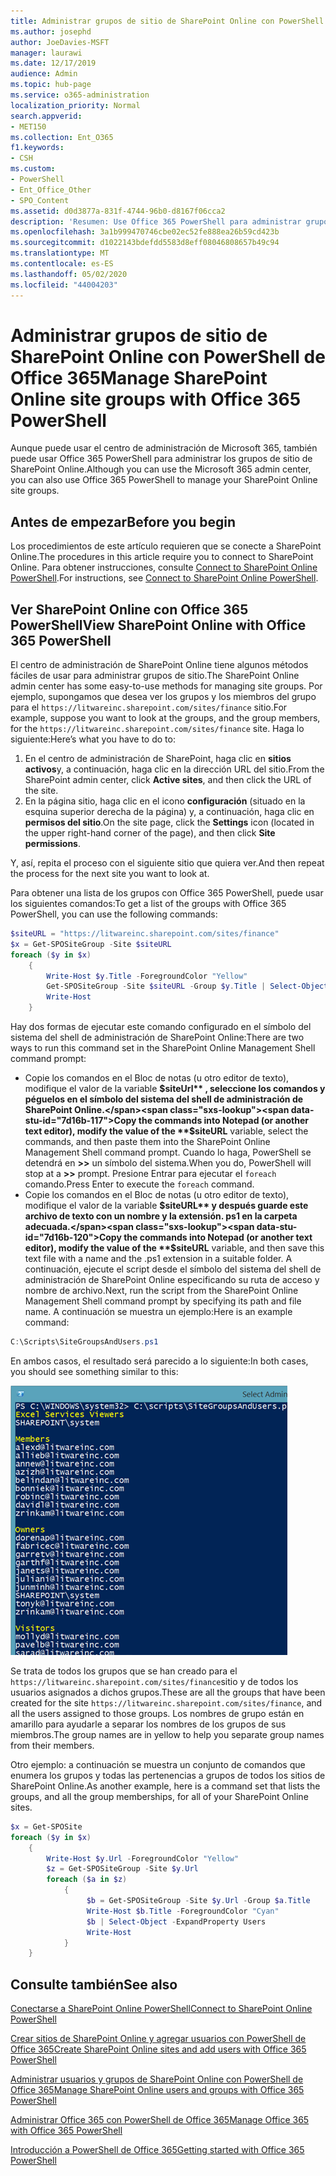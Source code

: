 ```yaml
---
title: Administrar grupos de sitio de SharePoint Online con PowerShell de Office 365
ms.author: josephd
author: JoeDavies-MSFT
manager: laurawi
ms.date: 12/17/2019
audience: Admin
ms.topic: hub-page
ms.service: o365-administration
localization_priority: Normal
search.appverid:
- MET150
ms.collection: Ent_O365
f1.keywords:
- CSH
ms.custom:
- PowerShell
- Ent_Office_Other
- SPO_Content
ms.assetid: d0d3877a-831f-4744-96b0-d8167f06cca2
description: 'Resumen: Use Office 365 PowerShell para administrar grupos de sitio de SharePoint Online.'
ms.openlocfilehash: 3a1b999470746cbe02ec52fe888ea26b59cd423b
ms.sourcegitcommit: d1022143bdefdd5583d8eff08046808657b49c94
ms.translationtype: MT
ms.contentlocale: es-ES
ms.lasthandoff: 05/02/2020
ms.locfileid: "44004203"
---
```

# <a name="manage-sharepoint-online-site-groups-with-office-365-powershell"></a><span data-ttu-id="7d16b-103">Administrar grupos de sitio de SharePoint Online con PowerShell de Office 365</span><span class="sxs-lookup"><span data-stu-id="7d16b-103">Manage SharePoint Online site groups with Office 365 PowerShell</span></span>

<span data-ttu-id="7d16b-104">Aunque puede usar el centro de administración de Microsoft 365, también puede usar Office 365 PowerShell para administrar los grupos de sitio de SharePoint Online.</span><span class="sxs-lookup"><span data-stu-id="7d16b-104">Although you can use the Microsoft 365 admin center, you can also use Office 365 PowerShell to manage your SharePoint Online site groups.</span></span>

## <a name="before-you-begin"></a><span data-ttu-id="7d16b-105">Antes de empezar</span><span class="sxs-lookup"><span data-stu-id="7d16b-105">Before you begin</span></span>

<span data-ttu-id="7d16b-106">Los procedimientos de este artículo requieren que se conecte a SharePoint Online.</span><span class="sxs-lookup"><span data-stu-id="7d16b-106">The procedures in this article require you to connect to SharePoint Online.</span></span> <span data-ttu-id="7d16b-107">Para obtener instrucciones, consulte [Connect to SharePoint Online PowerShell](https://docs.microsoft.com/powershell/sharepoint/sharepoint-online/connect-sharepoint-online?view=sharepoint-ps).</span><span class="sxs-lookup"><span data-stu-id="7d16b-107">For instructions, see [Connect to SharePoint Online PowerShell](https://docs.microsoft.com/powershell/sharepoint/sharepoint-online/connect-sharepoint-online?view=sharepoint-ps).</span></span>

## <a name="view-sharepoint-online-with-office-365-powershell"></a><span data-ttu-id="7d16b-108">Ver SharePoint Online con Office 365 PowerShell</span><span class="sxs-lookup"><span data-stu-id="7d16b-108">View SharePoint Online with Office 365 PowerShell</span></span>

<span data-ttu-id="7d16b-109">El centro de administración de SharePoint Online tiene algunos métodos fáciles de usar para administrar grupos de sitio.</span><span class="sxs-lookup"><span data-stu-id="7d16b-109">The SharePoint Online admin center has some easy-to-use methods for managing site groups.</span></span> <span data-ttu-id="7d16b-110">Por ejemplo, supongamos que desea ver los grupos y los miembros del grupo para el `https://litwareinc.sharepoint.com/sites/finance` sitio.</span><span class="sxs-lookup"><span data-stu-id="7d16b-110">For example, suppose you want to look at the groups, and the group members, for the `https://litwareinc.sharepoint.com/sites/finance` site.</span></span> <span data-ttu-id="7d16b-111">Haga lo siguiente:</span><span class="sxs-lookup"><span data-stu-id="7d16b-111">Here’s what you have to do to:</span></span>

1. <span data-ttu-id="7d16b-112">En el centro de administración de SharePoint, haga clic en **sitios activos**y, a continuación, haga clic en la dirección URL del sitio.</span><span class="sxs-lookup"><span data-stu-id="7d16b-112">From the SharePoint admin center, click **Active sites**, and then click the URL of the site.</span></span>
2. <span data-ttu-id="7d16b-113">En la página sitio, haga clic en el icono **configuración** (situado en la esquina superior derecha de la página) y, a continuación, haga clic en **permisos del sitio**.</span><span class="sxs-lookup"><span data-stu-id="7d16b-113">On the site page, click the **Settings** icon (located in the upper right-hand corner of the page), and then click **Site permissions**.</span></span>

<span data-ttu-id="7d16b-114">Y, así, repita el proceso con el siguiente sitio que quiera ver.</span><span class="sxs-lookup"><span data-stu-id="7d16b-114">And then repeat the process for the next site you want to look at.</span></span>

<span data-ttu-id="7d16b-115">Para obtener una lista de los grupos con Office 365 PowerShell, puede usar los siguientes comandos:</span><span class="sxs-lookup"><span data-stu-id="7d16b-115">To get a list of the groups with Office 365 PowerShell, you can use the following commands:</span></span>

```powershell
$siteURL = "https://litwareinc.sharepoint.com/sites/finance"
$x = Get-SPOSiteGroup -Site $siteURL
foreach ($y in $x)
    {
        Write-Host $y.Title -ForegroundColor "Yellow"
        Get-SPOSiteGroup -Site $siteURL -Group $y.Title | Select-Object -ExpandProperty Users
        Write-Host
    }
```

<span data-ttu-id="7d16b-116">Hay dos formas de ejecutar este comando configurado en el símbolo del sistema del shell de administración de SharePoint Online:</span><span class="sxs-lookup"><span data-stu-id="7d16b-116">There are two ways to run this command set in the SharePoint Online Management Shell command prompt:</span></span>

- <span data-ttu-id="7d16b-117">Copie los comandos en el Bloc de notas (u otro editor de texto), modifique el valor de la variable **$siteUrl** , seleccione los comandos y péguelos en el símbolo del sistema del shell de administración de SharePoint Online.</span><span class="sxs-lookup"><span data-stu-id="7d16b-117">Copy the commands into Notepad (or another text editor), modify the value of the **$siteURL** variable, select the commands, and then paste them into the SharePoint Online Management Shell command prompt.</span></span> <span data-ttu-id="7d16b-118">Cuando lo haga, PowerShell se detendrá en **>>** un símbolo del sistema.</span><span class="sxs-lookup"><span data-stu-id="7d16b-118">When you do, PowerShell will stop at a **>>** prompt.</span></span> <span data-ttu-id="7d16b-119">Presione Entrar para ejecutar el `foreach` comando.</span><span class="sxs-lookup"><span data-stu-id="7d16b-119">Press Enter to execute the `foreach` command.</span></span><br/>
- <span data-ttu-id="7d16b-120">Copie los comandos en el Bloc de notas (u otro editor de texto), modifique el valor de la variable **$siteURL** y después guarde este archivo de texto con un nombre y la extensión. ps1 en la carpeta adecuada.</span><span class="sxs-lookup"><span data-stu-id="7d16b-120">Copy the commands into Notepad (or another text editor), modify the value of the **$siteURL** variable, and then save this text file with a name and the .ps1 extension in a suitable folder.</span></span> <span data-ttu-id="7d16b-121">A continuación, ejecute el script desde el símbolo del sistema del shell de administración de SharePoint Online especificando su ruta de acceso y nombre de archivo.</span><span class="sxs-lookup"><span data-stu-id="7d16b-121">Next, run the script from the SharePoint Online Management Shell command prompt by specifying its path and file name.</span></span> <span data-ttu-id="7d16b-122">A continuación se muestra un ejemplo:</span><span class="sxs-lookup"><span data-stu-id="7d16b-122">Here is an example command:</span></span>

```powershell
C:\Scripts\SiteGroupsAndUsers.ps1
```

<span data-ttu-id="7d16b-123">En ambos casos, el resultado será parecido a lo siguiente:</span><span class="sxs-lookup"><span data-stu-id="7d16b-123">In both cases, you should see something similar to this:</span></span>

![Grupos de sitio de SharePoint Online](media/SPO-site-groups.png)

<span data-ttu-id="7d16b-125">Se trata de todos los grupos que se han creado para el `https://litwareinc.sharepoint.com/sites/finance`sitio y de todos los usuarios asignados a dichos grupos.</span><span class="sxs-lookup"><span data-stu-id="7d16b-125">These are all the groups that have been created for the site `https://litwareinc.sharepoint.com/sites/finance`, and all the users assigned to those groups.</span></span> <span data-ttu-id="7d16b-126">Los nombres de grupo están en amarillo para ayudarle a separar los nombres de los grupos de sus miembros.</span><span class="sxs-lookup"><span data-stu-id="7d16b-126">The group names are in yellow to help you separate group names from their members.</span></span>

<span data-ttu-id="7d16b-127">Otro ejemplo: a continuación se muestra un conjunto de comandos que enumera los grupos y todas las pertenencias a grupos de todos los sitios de SharePoint Online.</span><span class="sxs-lookup"><span data-stu-id="7d16b-127">As another example, here is a command set that lists the groups, and all the group memberships, for all of your SharePoint Online sites.</span></span>

```powershell
$x = Get-SPOSite
foreach ($y in $x)
    {
        Write-Host $y.Url -ForegroundColor "Yellow"
        $z = Get-SPOSiteGroup -Site $y.Url
        foreach ($a in $z)
            {
                 $b = Get-SPOSiteGroup -Site $y.Url -Group $a.Title 
                 Write-Host $b.Title -ForegroundColor "Cyan"
                 $b | Select-Object -ExpandProperty Users
                 Write-Host
            }
    }
```
    
## <a name="see-also"></a><span data-ttu-id="7d16b-128">Consulte también</span><span class="sxs-lookup"><span data-stu-id="7d16b-128">See also</span></span>

[<span data-ttu-id="7d16b-129">Conectarse a SharePoint Online PowerShell</span><span class="sxs-lookup"><span data-stu-id="7d16b-129">Connect to SharePoint Online PowerShell</span></span>](https://docs.microsoft.com/powershell/sharepoint/sharepoint-online/connect-sharepoint-online?view=sharepoint-ps)

[<span data-ttu-id="7d16b-130">Crear sitios de SharePoint Online y agregar usuarios con PowerShell de Office 365</span><span class="sxs-lookup"><span data-stu-id="7d16b-130">Create SharePoint Online sites and add users with Office 365 PowerShell</span></span>](create-sharepoint-sites-and-add-users-with-powershell.md)

[<span data-ttu-id="7d16b-131">Administrar usuarios y grupos de SharePoint Online con PowerShell de Office 365</span><span class="sxs-lookup"><span data-stu-id="7d16b-131">Manage SharePoint Online users and groups with Office 365 PowerShell</span></span>](manage-sharepoint-users-and-groups-with-powershell.md)

[<span data-ttu-id="7d16b-132">Administrar Office 365 con PowerShell de Office 365</span><span class="sxs-lookup"><span data-stu-id="7d16b-132">Manage Office 365 with Office 365 PowerShell</span></span>](manage-office-365-with-office-365-powershell.md)
  
[<span data-ttu-id="7d16b-133">Introducción a PowerShell de Office 365</span><span class="sxs-lookup"><span data-stu-id="7d16b-133">Getting started with Office 365 PowerShell</span></span>](getting-started-with-office-365-powershell.md)

